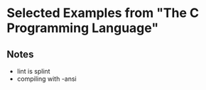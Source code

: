 # Selected Examples from "The C Programming Language"

## Notes

- lint is splint
- compiling with -ansi
